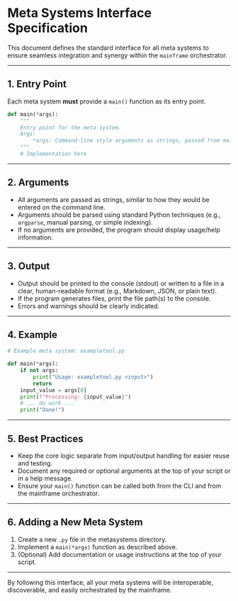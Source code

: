 # Meta Systems Interface Specification

This document defines the standard interface for all meta systems to ensure seamless integration and synergy within the `mainframe` orchestrator.

---

## 1. Entry Point

Each meta system **must** provide a `main()` function as its entry point.

```python
def main(*args):
    """
    Entry point for the meta system.
    Args:
        *args: Command-line style arguments as strings, passed from mainframe or CLI.
    """
    # Implementation here
```

---

## 2. Arguments

- All arguments are passed as strings, similar to how they would be entered on the command line.
- Arguments should be parsed using standard Python techniques (e.g., `argparse`, manual parsing, or simple indexing).
- If no arguments are provided, the program should display usage/help information.

---

## 3. Output

- Output should be printed to the console (stdout) or written to a file in a clear, human-readable format (e.g., Markdown, JSON, or plain text).
- If the program generates files, print the file path(s) to the console.
- Errors and warnings should be clearly indicated.

---

## 4. Example

```python
# Example meta system: exampletool.py

def main(*args):
    if not args:
        print("Usage: exampletool.py <input>")
        return
    input_value = args[0]
    print(f"Processing: {input_value}")
    # ... do work ...
    print("Done!")
```

---

## 5. Best Practices

- Keep the core logic separate from input/output handling for easier reuse and testing.
- Document any required or optional arguments at the top of your script or in a help message.
- Ensure your `main()` function can be called both from the CLI and from the mainframe orchestrator.

---

## 6. Adding a New Meta System

1. Create a new `.py` file in the metasystems directory.
2. Implement a `main(*args)` function as described above.
3. (Optional) Add documentation or usage instructions at the top of your script.

---

By following this interface, all your meta systems will be interoperable, discoverable, and easily orchestrated by the mainframe.